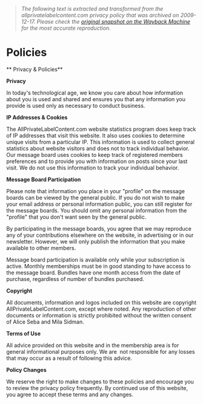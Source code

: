 > *The following text is extracted and transformed from the allprivatelabelcontent.com privacy policy that was archived on 2009-12-17. Please check the [original snapshot on the Wayback Machine](https://web.archive.org/web/20091217112434id_/http%3A//www.allprivatelabelcontent.com/policies.html) for the most accurate reproduction.*

# Policies

** Privacy & Policies**

**Privacy**

In today's technological age, we know you care about how information about you is used and shared and ensures you that any information you provide is used only as necessary to conduct  business.

**IP Addresses & Cookies**

The AllPrivateLabelContent.com website statistics program does keep track of IP addresses that visit this website. It also uses cookies to determine unique visits from a particular IP. This information is used to collect general statistics about website visitors and does not to track individual behavior. Our message board uses cookies to keep track of registered members preferences and to provide you with information on posts since your last visit. We do not use this information to track your individual behavior. 

**Message Board Participation**

Please note that information you place in your "profile" on the message boards can be viewed by the general public. If you do not wish to make your email address or personal information public, you can still register for the message boards. You should omit any personal information from the "profile" that you don't want seen by the general public.

By participating in the message boards, you agree that we may reproduce any of your contributions elsewhere on the website, in advertising or in our newsletter. However, we will only publish the information that you make available to other members.

Message board participation is available only while your subscription is active. Monthly memberships must be in good standing to have access to the message board. Bundles have one month access from the date of purchase, regardless of number of bundles purchased.

**Copyright**

All documents, information and logos included on this website are copyright AllPrivateLabelContent.com, except where noted. Any reproduction of other documents or information is strictly prohibited without the written consent of Alice Seba and Mila Sidman. 

**Terms of Use**

All advice provided on this website and in the membership area is for general informational purposes only. We are  not responsible for any losses that may occur as a result of following this advice. 

**Policy Changes**

We reserve the right to make changes to these policies and encourage you to review the privacy policy frequently. By continued use of this website, you agree to accept these terms and any changes.

 
